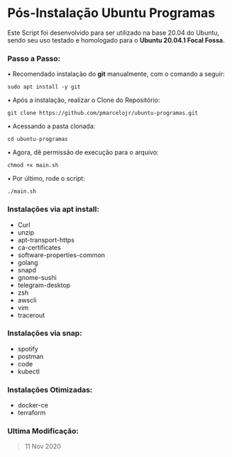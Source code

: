 # Pós-Instalação Ubuntu Programas #

Este Script foi desenvolvido para ser utilizado na base 20.04 do Ubuntu, sendo seu uso testado e homologado para o **Ubuntu 20.04.1 Focal Fossa**.

### Passo a Passo:

• Recomendado instalação do **git** manualmente, com o comando a seguir:
```
sudo apt install -y git
```
• Após a instalação, realizar o Clone do Repositório:
```
git clone https://github.com/pmarcelojr/ubuntu-programas.git
```
• Acessando a pasta clonada:
```
cd ubuntu-programas
```
• Agora, dê permissão de execução para o arquivo:
```
chmod +x main.sh
```
• Por último, rode o script:
```
./main.sh
```

### Instalações via apt install:

- Curl   
- unzip   
- apt-transport-https  
- ca-certificates   
- software-properties-common
- golang
- snapd
- gnome-sushi
- telegram-desktop
- zsh
- awscli
- vim
- tracerout

### Instalações via snap:

- spotify
- postman 
- code  
- kubectl

### Instalações Otimizadas:

- docker-ce
- terraform

### Ultima Modificação:
>11 Nov 2020